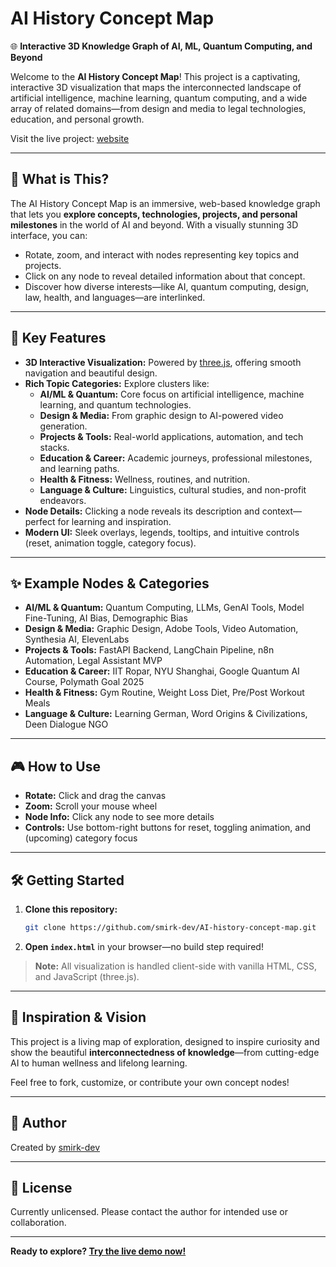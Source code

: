 # AI History Concept Map

🌐 **Interactive 3D Knowledge Graph of AI, ML, Quantum Computing, and Beyond**

Welcome to the **AI History Concept Map**! This project is a captivating, interactive 3D visualization that maps the interconnected landscape of artificial intelligence, machine learning, quantum computing, and a wide array of related domains—from design and media to legal technologies, education, and personal growth.

Visit the live project: [website](https://aihistoryconceptmap.vercel.app)

---

## 🚀 What is This?

The AI History Concept Map is an immersive, web-based knowledge graph that lets you **explore concepts, technologies, projects, and personal milestones** in the world of AI and beyond. With a visually stunning 3D interface, you can:

- Rotate, zoom, and interact with nodes representing key topics and projects.
- Click on any node to reveal detailed information about that concept.
- Discover how diverse interests—like AI, quantum computing, design, law, health, and languages—are interlinked.

---

## 🧠 Key Features

- **3D Interactive Visualization:** Powered by [three.js](https://threejs.org/), offering smooth navigation and beautiful design.
- **Rich Topic Categories:** Explore clusters like:
  - **AI/ML & Quantum:** Core focus on artificial intelligence, machine learning, and quantum technologies.
  - **Design & Media:** From graphic design to AI-powered video generation.
  - **Projects & Tools:** Real-world applications, automation, and tech stacks.
  - **Education & Career:** Academic journeys, professional milestones, and learning paths.
  - **Health & Fitness:** Wellness, routines, and nutrition.
  - **Language & Culture:** Linguistics, cultural studies, and non-profit endeavors.
- **Node Details:** Clicking a node reveals its description and context—perfect for learning and inspiration.
- **Modern UI:** Sleek overlays, legends, tooltips, and intuitive controls (reset, animation toggle, category focus).

---

## ✨ Example Nodes & Categories

- **AI/ML & Quantum:** Quantum Computing, LLMs, GenAI Tools, Model Fine-Tuning, AI Bias, Demographic Bias
- **Design & Media:** Graphic Design, Adobe Tools, Video Automation, Synthesia AI, ElevenLabs
- **Projects & Tools:** FastAPI Backend, LangChain Pipeline, n8n Automation, Legal Assistant MVP
- **Education & Career:** IIT Ropar, NYU Shanghai, Google Quantum AI Course, Polymath Goal 2025
- **Health & Fitness:** Gym Routine, Weight Loss Diet, Pre/Post Workout Meals
- **Language & Culture:** Learning German, Word Origins & Civilizations, Deen Dialogue NGO

---

## 🎮 How to Use

- **Rotate:** Click and drag the canvas
- **Zoom:** Scroll your mouse wheel
- **Node Info:** Click any node to see more details
- **Controls:** Use bottom-right buttons for reset, toggling animation, and (upcoming) category focus

---

## 🛠️ Getting Started

1. **Clone this repository:**
   ```bash
   git clone https://github.com/smirk-dev/AI-history-concept-map.git
   ```
2. **Open `index.html`** in your browser—no build step required!

> **Note:** All visualization is handled client-side with vanilla HTML, CSS, and JavaScript (three.js).

---

## 🌱 Inspiration & Vision

This project is a living map of exploration, designed to inspire curiosity and show the beautiful **interconnectedness of knowledge**—from cutting-edge AI to human wellness and lifelong learning. 

Feel free to fork, customize, or contribute your own concept nodes!

---

## 👤 Author

Created by [smirk-dev](https://github.com/smirk-dev)

---

## 📄 License

Currently unlicensed. Please contact the author for intended use or collaboration.

---

**Ready to explore? [Try the live demo now!](https://ai-history-concept-map.vercel.app)**
````
